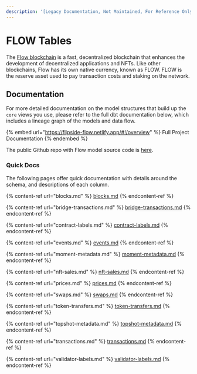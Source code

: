 ```yaml
---
description: '[Legacy Documentation, Not Maintained, For Reference Only]'
---
```


# FLOW Tables

The [Flow blockchain](https://www.onflow.org/primer) is a fast, decentralized blockchain that enhances the development of decentralized applications and NFTs. Like other blockchains, Flow has its own native currency, known as FLOW. FLOW is the reserve asset used to pay transaction costs and staking on the network.

## Documentation

For more detailed documentation on the model structures that build up the `core` views you use, please refer to the full dbt documentation below, which includes a lineage graph of the models and data flow.

{% embed url="https://flipside-flow.netlify.app/#!/overview" %}
Full Project Documentation
{% endembed %}

The public Github repo with Flow model source code is [here](https://github.com/FlipsideCrypto/flow-models).

### Quick Docs

The following pages offer quick documentation with details around the schema, and descriptions of each column.

{% content-ref url="blocks.md" %}
[blocks.md](blocks.md)
{% endcontent-ref %}

{% content-ref url="bridge-transactions.md" %}
[bridge-transactions.md](bridge-transactions.md)
{% endcontent-ref %}

{% content-ref url="contract-labels.md" %}
[contract-labels.md](contract-labels.md)
{% endcontent-ref %}

{% content-ref url="events.md" %}
[events.md](events.md)
{% endcontent-ref %}

{% content-ref url="moment-metadata.md" %}
[moment-metadata.md](moment-metadata.md)
{% endcontent-ref %}

{% content-ref url="nft-sales.md" %}
[nft-sales.md](nft-sales.md)
{% endcontent-ref %}

{% content-ref url="prices.md" %}
[prices.md](prices.md)
{% endcontent-ref %}

{% content-ref url="swaps.md" %}
[swaps.md](swaps.md)
{% endcontent-ref %}

{% content-ref url="token-transfers.md" %}
[token-transfers.md](token-transfers.md)
{% endcontent-ref %}

{% content-ref url="topshot-metadata.md" %}
[topshot-metadata.md](topshot-metadata.md)
{% endcontent-ref %}

{% content-ref url="transactions.md" %}
[transactions.md](transactions.md)
{% endcontent-ref %}

{% content-ref url="validator-labels.md" %}
[validator-labels.md](validator-labels.md)
{% endcontent-ref %}
